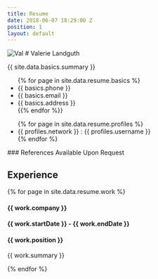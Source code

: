 ```yaml
---
title: Resume
date: 2018-06-07 18:29:00 Z
position: 1
layout: default
---
```

<main class="resume">
  <div class="left">
    <img class="profile" src="https://s3-us-west-2.amazonaws.com/s.cdpn.io/1183167/ValerieLinkedIn-min%20(1-square).jpg" alt="Val">
    # Valerie Landguth
    <p class="bio">{{ site.data.basics.summary }}</p>
    <ul class="contact">
    {% for page in site.data.resume.basics %}
      <li>{{ basics.phone }}</li>
      <li>{{ basics.email }}</li>
      <li>{{ basics.address }}</li>
    {{% endfor %}}
    </ul>
    <ul class="findme">
    {% for page in site.data.resume.profiles %}
    <li><a href="{{ profiles.url }}"></a>{{ profiles.network }} : {{ profiles.username }}</li>
    {% endfor %}
    </ul>
    ### References
    Available Upon Request
  </div>

  <div class="right">
  
  <h2>Experience</h2>
       <article class="list-item">
      <div class="side-bar">
      {% for page in site.data.resume.work %}
        <h4>{{ work.company }}</h4>
        <h4>{{ work.startDate }} - {{ work.endDate }}</h4>
      </div>
      <div class="descrip">
        <h4>{{ work.position }}</h4>
        <p>{{ work.summary }}</p>
      </div>
      {% endfor %}
    </article>
  </div>
</main>


